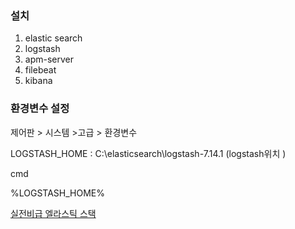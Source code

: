 ### 설치

1. elastic search
2. logstash
3. apm-server
4. filebeat
5. kibana

### 환경변수 설정

제어판 > 시스템 >고급 > 환경변수

LOGSTASH_HOME : C:\elasticsearch\logstash-7.14.1 (logstash위치 )

cmd

%LOGSTASH_HOME%

<a href="https://www.aladin.co.kr/shop/ebook/wPreviewViewer.aspx?itemid=176342797">실전비급 엘라스틱 스택</a>